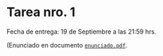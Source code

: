# Tarea nro. 1

Fecha de entrega: 19 de Septiembre a las 21:59 hrs.

(Enunciado en documento [`enunciado.pdf`](https://github.com/uchileFI3104B-2020B/01-tarea-template/blob/master/enunciado.pdf).

